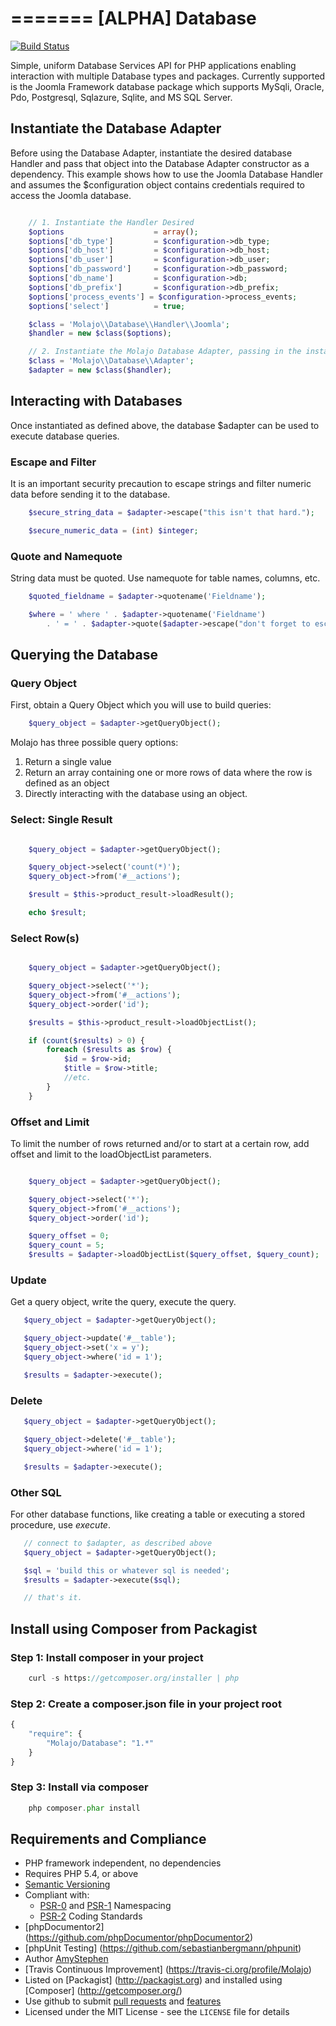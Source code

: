 =======
[ALPHA] Database
=======

[![Build Status](https://travis-ci.org/Molajo/Database.png?branch=master)](https://travis-ci.org/Molajo/Database)

Simple, uniform Database Services API for PHP applications enabling interaction with multiple Database types
and packages. Currently supported is the Joomla Framework database package which supports MySqli, Oracle, Pdo,
Postgresql, Sqlazure, Sqlite, and MS SQL Server.

## Instantiate the Database Adapter ##

Before using the Database Adapter, instantiate the desired database Handler and pass that object into the
Database Adapter constructor as a dependency. This example shows how to use the Joomla Database Handler and
assumes the $configuration object contains credentials required to access the Joomla database.

```php

    // 1. Instantiate the Handler Desired
    $options                    = array();
    $options['db_type']         = $configuration->db_type;
    $options['db_host']         = $configuration->db_host;
    $options['db_user']         = $configuration->db_user;
    $options['db_password']     = $configuration->db_password;
    $options['db_name']         = $configuration->db;
    $options['db_prefix']       = $configuration->db_prefix;
    $options['process_events'] = $configuration->process_events;
    $options['select']          = true;

    $class = 'Molajo\\Database\\Handler\\Joomla';
    $handler = new $class($options);

    // 2. Instantiate the Molajo Database Adapter, passing in the instantiated Handler
    $class = 'Molajo\\Database\\Adapter';
    $adapter = new $class($handler);

```

## Interacting with Databases ##

Once instantiated as defined above, the database $adapter can be used to execute database queries.


### Escape and Filter ###

It is an important security precaution to escape strings and filter numeric data before sending it to the database.

```php
    $secure_string_data = $adapter->escape("this isn't that hard.");

    $secure_numeric_data = (int) $integer;
```

### Quote and Namequote ###

String data must be quoted. Use namequote for table names, columns, etc.

```php
    $quoted_fieldname = $adapter->quotename('Fieldname');

    $where = ' where ' . $adapter->quotename('Fieldname')
        . ' = ' . $adapter->quote($adapter->escape("don't forget to escape"));

   ```

## Querying the Database ##

### Query Object ###

First, obtain a Query Object which you will use to build queries:

```php
    $query_object = $adapter->getQueryObject();

```

Molajo has three possible query options:

1. Return a single value
2. Return an array containing one or more rows of data where the row is defined as an object
3. Directly interacting with the database using an object.

### Select: Single Result ###

```php

    $query_object = $adapter->getQueryObject();

    $query_object->select('count(*)');
    $query_object->from('#__actions');

    $result = $this->product_result->loadResult();

    echo $result;

```

### Select Row(s) ###

```php

    $query_object = $adapter->getQueryObject();

    $query_object->select('*');
    $query_object->from('#__actions');
    $query_object->order('id');

    $results = $this->product_result->loadObjectList();

    if (count($results) > 0) {
        foreach ($results as $row) {
            $id = $row->id;
            $title = $row->title;
            //etc.
        }
    }

```

### Offset and Limit ###

To limit the number of rows returned and/or to start at a certain row, add offset and limit to the loadObjectList
parameters.

```php

    $query_object = $adapter->getQueryObject();

    $query_object->select('*');
    $query_object->from('#__actions');
    $query_object->order('id');

    $query_offset = 0;
    $query_count = 5;
    $results = $adapter->loadObjectList($query_offset, $query_count);

```

### Update ###

Get a query object, write the query, execute the query.

```php
   $query_object = $adapter->getQueryObject();

   $query_object->update('#__table');
   $query_object->set('x = y');
   $query_object->where('id = 1');

   $results = $adapter->execute();

```
### Delete ###

```php
   $query_object = $adapter->getQueryObject();

   $query_object->delete('#__table');
   $query_object->where('id = 1');

   $results = $adapter->execute();

```
### Other SQL ###

For other database functions, like creating a table or executing a stored procedure,
use *execute*.

```php
   // connect to $adapter, as described above
   $query_object = $adapter->getQueryObject();

   $sql = 'build this or whatever sql is needed';
   $results = $adapter->execute($sql);

   // that's it.

```


## Install using Composer from Packagist

### Step 1: Install composer in your project

```php
    curl -s https://getcomposer.org/installer | php
```

### Step 2: Create a **composer.json** file in your project root

```php
{
    "require": {
        "Molajo/Database": "1.*"
    }
}
```

### Step 3: Install via composer

```php
    php composer.phar install
```

## Requirements and Compliance
 * PHP framework independent, no dependencies
 * Requires PHP 5.4, or above
 * [Semantic Versioning](http://semver.org/)
 * Compliant with:
    * [PSR-0](https://github.com/php-fig/fig-standards/blob/master/accepted/PSR-0.md) and [PSR-1](https://github.com/php-fig/fig-standards/blob/master/accepted/PSR-1-basic-coding-standard.md) Namespacing
    * [PSR-2](https://github.com/php-fig/fig-standards/blob/master/accepted/PSR-2-coding-style-guide.md) Coding Standards
 * [phpDocumentor2] (https://github.com/phpDocumentor/phpDocumentor2)
 * [phpUnit Testing] (https://github.com/sebastianbergmann/phpunit)
 * Author [AmyStephen](http://twitter.com/AmyStephen)
 * [Travis Continuous Improvement] (https://travis-ci.org/profile/Molajo)
 * Listed on [Packagist] (http://packagist.org) and installed using [Composer] (http://getcomposer.org/)
 * Use github to submit [pull requests](https://github.com/Molajo/Database/pulls) and [features](https://github.com/Molajo/Database/issues)
 * Licensed under the MIT License - see the `LICENSE` file for details
